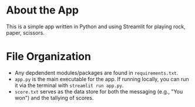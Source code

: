 # About the App
This is a simple app written in Python and using Streamlit for playing rock, paper, scissors.

# File Organization
* Any depdendent modules/packages are found in `requirements.txt`. 
* `app.py` is the main executable for the app. If running locally, you can run it via the terminal with `streamlit run app.py`.
* `score.txt` serves as the data store for both the messaging (e.g., "You won") and the tallying of scores.